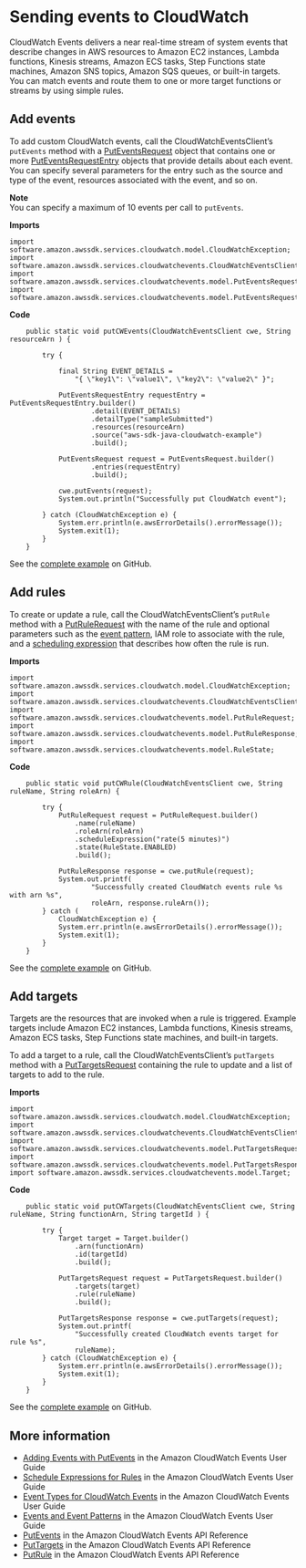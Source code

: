 # Sending events to CloudWatch<a name="examples-cloudwatch-send-events"></a>

 CloudWatch Events delivers a near real\-time stream of system events that describe changes in AWS resources to Amazon EC2 instances, Lambda functions, Kinesis streams, Amazon ECS tasks, Step Functions state machines, Amazon SNS topics, Amazon SQS queues, or built\-in targets\. You can match events and route them to one or more target functions or streams by using simple rules\.

## Add events<a name="add-events"></a>

To add custom CloudWatch events, call the CloudWatchEventsClient’s `putEvents` method with a [PutEventsRequest](http://docs.aws.amazon.com/sdk-for-java/latest/reference/software/amazon/awssdk/services/cloudwatchevents/model/PutEventsRequest.html) object that contains one or more [PutEventsRequestEntry](http://docs.aws.amazon.com/sdk-for-java/latest/reference/software/amazon/awssdk/services/cloudwatchevents/model/PutEventsRequestEntry.html) objects that provide details about each event\. You can specify several parameters for the entry such as the source and type of the event, resources associated with the event, and so on\.

**Note**  
You can specify a maximum of 10 events per call to `putEvents`\.

 **Imports** 

```
import software.amazon.awssdk.services.cloudwatch.model.CloudWatchException;
import software.amazon.awssdk.services.cloudwatchevents.CloudWatchEventsClient;
import software.amazon.awssdk.services.cloudwatchevents.model.PutEventsRequest;
import software.amazon.awssdk.services.cloudwatchevents.model.PutEventsRequestEntry;
```

 **Code** 

```
    public static void putCWEvents(CloudWatchEventsClient cwe, String resourceArn ) {

        try {

            final String EVENT_DETAILS =
                "{ \"key1\": \"value1\", \"key2\": \"value2\" }";

            PutEventsRequestEntry requestEntry = PutEventsRequestEntry.builder()
                    .detail(EVENT_DETAILS)
                    .detailType("sampleSubmitted")
                    .resources(resourceArn)
                    .source("aws-sdk-java-cloudwatch-example")
                    .build();

            PutEventsRequest request = PutEventsRequest.builder()
                    .entries(requestEntry)
                    .build();

            cwe.putEvents(request);
            System.out.println("Successfully put CloudWatch event");

        } catch (CloudWatchException e) {
            System.err.println(e.awsErrorDetails().errorMessage());
            System.exit(1);
        }
    }
```

See the [complete example](https://github.com/awsdocs/aws-doc-sdk-examples/blob/master/javav2/example_code/cloudwatch/src/main/java/com/example/cloudwatch/PutEvents.java) on GitHub\.

## Add rules<a name="add-rules"></a>

To create or update a rule, call the CloudWatchEventsClient’s `putRule` method with a [PutRuleRequest](http://docs.aws.amazon.com/sdk-for-java/latest/reference/software/amazon/awssdk/services/cloudwatchevents/model/PutRuleRequest.html) with the name of the rule and optional parameters such as the [event pattern](https://docs.aws.amazon.com/AmazonCloudWatch/latest/events/CloudWatchEventsandEventPatterns.html), IAM role to associate with the rule, and a [scheduling expression](https://docs.aws.amazon.com/AmazonCloudWatch/latest/events/ScheduledEvents.html) that describes how often the rule is run\.

 **Imports** 

```
import software.amazon.awssdk.services.cloudwatch.model.CloudWatchException;
import software.amazon.awssdk.services.cloudwatchevents.CloudWatchEventsClient;
import software.amazon.awssdk.services.cloudwatchevents.model.PutRuleRequest;
import software.amazon.awssdk.services.cloudwatchevents.model.PutRuleResponse;
import software.amazon.awssdk.services.cloudwatchevents.model.RuleState;
```

 **Code** 

```
    public static void putCWRule(CloudWatchEventsClient cwe, String ruleName, String roleArn) {

        try {
            PutRuleRequest request = PutRuleRequest.builder()
                .name(ruleName)
                .roleArn(roleArn)
                .scheduleExpression("rate(5 minutes)")
                .state(RuleState.ENABLED)
                .build();

            PutRuleResponse response = cwe.putRule(request);
            System.out.printf(
                    "Successfully created CloudWatch events rule %s with arn %s",
                    roleArn, response.ruleArn());
        } catch (
            CloudWatchException e) {
            System.err.println(e.awsErrorDetails().errorMessage());
            System.exit(1);
        }
    }
```

See the [complete example](https://github.com/awsdocs/aws-doc-sdk-examples/blob/master/javav2/example_code/cloudwatch/src/main/java/com/example/cloudwatch/PutRule.java) on GitHub\.

## Add targets<a name="add-targets"></a>

Targets are the resources that are invoked when a rule is triggered\. Example targets include Amazon EC2 instances, Lambda functions, Kinesis streams, Amazon ECS tasks, Step Functions state machines, and built\-in targets\.

To add a target to a rule, call the CloudWatchEventsClient’s `putTargets` method with a [PutTargetsRequest](http://docs.aws.amazon.com/sdk-for-java/latest/reference/software/amazon/awssdk/services/cloudwatchevents/model/PutTargetsRequest.html) containing the rule to update and a list of targets to add to the rule\.

 **Imports** 

```
import software.amazon.awssdk.services.cloudwatch.model.CloudWatchException;
import software.amazon.awssdk.services.cloudwatchevents.CloudWatchEventsClient;
import software.amazon.awssdk.services.cloudwatchevents.model.PutTargetsRequest;
import software.amazon.awssdk.services.cloudwatchevents.model.PutTargetsResponse;
import software.amazon.awssdk.services.cloudwatchevents.model.Target;
```

 **Code** 

```
    public static void putCWTargets(CloudWatchEventsClient cwe, String ruleName, String functionArn, String targetId ) {

        try {
            Target target = Target.builder()
                .arn(functionArn)
                .id(targetId)
                .build();

            PutTargetsRequest request = PutTargetsRequest.builder()
                .targets(target)
                .rule(ruleName)
                .build();

            PutTargetsResponse response = cwe.putTargets(request);
            System.out.printf(
                "Successfully created CloudWatch events target for rule %s",
                ruleName);
        } catch (CloudWatchException e) {
            System.err.println(e.awsErrorDetails().errorMessage());
            System.exit(1);
        }
    }
```

See the [complete example](https://github.com/awsdocs/aws-doc-sdk-examples/blob/master/javav2/example_code/cloudwatch/src/main/java/com/example/cloudwatch/PutTargets.java) on GitHub\.

## More information<a name="more-information"></a>
+  [Adding Events with PutEvents](https://docs.aws.amazon.com/AmazonCloudWatch/latest/events/AddEventsPutEvents.html) in the Amazon CloudWatch Events User Guide
+  [Schedule Expressions for Rules](https://docs.aws.amazon.com/AmazonCloudWatch/latest/events/ScheduledEvents.html) in the Amazon CloudWatch Events User Guide
+  [Event Types for CloudWatch Events](https://docs.aws.amazon.com/AmazonCloudWatch/latest/events/EventTypes.html) in the Amazon CloudWatch Events User Guide
+  [Events and Event Patterns](https://docs.aws.amazon.com/AmazonCloudWatch/latest/events/CloudWatchEventsandEventPatterns.html) in the Amazon CloudWatch Events User Guide
+  [PutEvents](https://docs.aws.amazon.com/AmazonCloudWatchEvents/latest/APIReference/API_PutEvents.html) in the Amazon CloudWatch Events API Reference
+  [PutTargets](https://docs.aws.amazon.com/AmazonCloudWatchEvents/latest/APIReference/API_PutTargets.html) in the Amazon CloudWatch Events API Reference
+  [PutRule](https://docs.aws.amazon.com/AmazonCloudWatchEvents/latest/APIReference/API_PutRule.html) in the Amazon CloudWatch Events API Reference